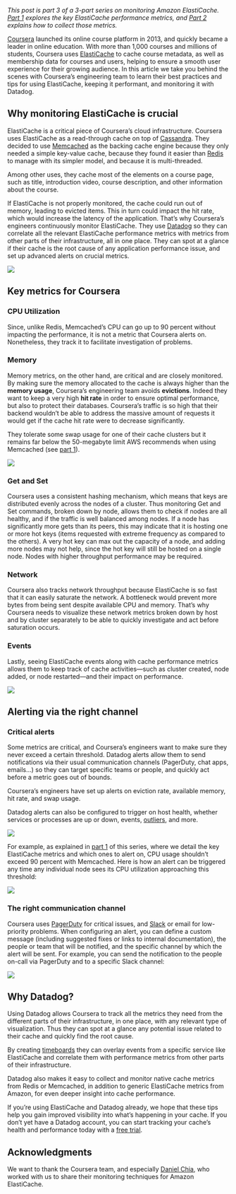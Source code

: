 *This post is part 3 of a 3-part series on monitoring Amazon ElastiCache.* [*Part 1*](https://www.datadoghq.com/blog/monitoring-elasticache-performance-metrics-with-redis-or-memcached) *explores the key ElastiCache performance metrics, and* [*Part 2*](https://www.datadoghq.com/blog/collecting-elasticache-metrics-its-redis-memcached-metrics) *explains how to collect those metrics.*

[Coursera](https://www.coursera.org/) launched its online course platform in 2013, and quickly became a leader in online education. With more than 1,000 courses and millions of students, Coursera uses [ElastiCache](https://aws.amazon.com/elasticache/) to cache course metadata, as well as membership data for courses and users, helping to ensure a smooth user experience for their growing audience. In this article we take you behind the scenes with Coursera’s engineering team to learn their best practices and tips for using ElastiCache, keeping it performant, and monitoring it with Datadog.

## Why monitoring ElastiCache is crucial

ElastiCache is a critical piece of Coursera’s cloud infrastructure. Coursera uses ElastiCache as a read-through cache on top of [Cassandra](https://www.datadoghq.com/blog/how-to-monitor-cassandra-performance-metrics/). They decided to use [Memcached](https://www.datadoghq.com/blog/speed-up-web-applications-memcached/) as the backing cache engine because they only needed a simple key-value cache, because they found it easier than [Redis](https://www.datadoghq.com/blog/how-to-monitor-redis-performance-metrics/) to manage with its simpler model, and because it is multi-threaded.

Among other uses, they cache most of the elements on a course page, such as title, introduction video, course description, and other information about the course.

If ElastiCache is not properly monitored, the cache could run out of memory, leading to evicted items. This in turn could impact the hit rate, which would increase the latency of the application. That’s why Coursera’s engineers continuously monitor ElastiCache. They use [Datadog](https://www.datadoghq.com/) so they can correlate all the relevant ElastiCache performance metrics with metrics from other parts of their infrastructure, all in one place. They can spot at a glance if their cache is the root cause of any application performance issue, and set up advanced alerts on crucial metrics.

[![](https://don08600y3gfm.cloudfront.net/ps3b/blog/images/2015-12-elasticache/screenboard.png)](https://don08600y3gfm.cloudfront.net/ps3b/blog/images/2015-12-elasticache/screenboard.png)

## Key metrics for Coursera

### CPU Utilization

Since, unlike Redis, Memcached’s CPU can go up to 90 percent without impacting the performance, it is not a metric that Coursera alerts on. Nonetheless, they track it to facilitate investigation of problems.

### Memory

Memory metrics, on the other hand, are critical and are closely monitored. By making sure the memory allocated to the cache is always higher than the **memory usage**, Coursera’s engineering team avoids **evictions**. Indeed they want to keep a very high **hit rate** in order to ensure optimal performance, but also to protect their databases. Coursera’s traffic is so high that their backend wouldn’t be able to address the massive amount of requests it would get if the cache hit rate were to decrease significantly.

They tolerate some swap usage for one of their cache clusters but it remains far below the 50-megabyte limit AWS recommends when using Memcached (see [part 1](https://www.datadoghq.com/blog/monitoring-elasticache-performance-metrics-with-redis-or-memcached)).

[![](https://don08600y3gfm.cloudfront.net/ps3b/blog/images/2015-12-elasticache/memory.png)](https://don08600y3gfm.cloudfront.net/ps3b/blog/images/2015-12-elasticache/memory.png)

### Get and Set

Coursera uses a consistent hashing mechanism, which means that keys are distributed evenly across the nodes of a cluster. Thus monitoring Get and Set commands, broken down by node, allows them to check if nodes are all healthy, and if the traffic is well balanced among nodes. If a node has significantly more gets than its peers, this may indicate that it is hosting one or more hot keys (items requested with extreme frequency as compared to the others). A very hot key can max out the capacity of a node, and adding more nodes may not help, since the hot key will still be hosted on a single node. Nodes with higher throughput performance may be required.

### Network

Coursera also tracks network throughput because ElastiCache is so fast that it can easily saturate the network. A bottleneck would prevent more bytes from being sent despite available CPU and memory. That’s why Coursera needs to visualize these network metrics broken down by host and by cluster separately to be able to quickly investigate and act before saturation occurs.

### Events

Lastly, seeing ElastiCache events along with cache performance metrics allows them to keep track of cache activities—such as cluster created, node added, or node restarted—and their impact on performance.

![](https://don08600y3gfm.cloudfront.net/ps3b/blog/images/2015-12-elasticache/events.png)

## Alerting via the right channel

### Critical alerts

Some metrics are critical, and Coursera’s engineers want to make sure they never exceed a certain threshold. Datadog alerts allow them to send notifications via their usual communication channels (PagerDuty, chat apps, emails…) so they can target specific teams or people, and quickly act before a metric goes out of bounds.

Coursera’s engineers have set up alerts on eviction rate, available memory, hit rate, and swap usage.

Datadog alerts can also be configured to trigger on host health, whether services or processes are up or down, events, [outliers](https://www.datadoghq.com/blog/introducing-outlier-detection-in-datadog/), and more.

[![](https://don08600y3gfm.cloudfront.net/ps3b/blog/images/2015-12-elasticache/monitor-type.png)](https://don08600y3gfm.cloudfront.net/ps3b/blog/images/2015-12-elasticache/monitor-type.png)

For example, as explained in [part 1](https://www.datadoghq.com/blog/monitoring-elasticache-performance-metrics-with-redis-or-memcached) of this series, where we detail the key ElastiCache metrics and which ones to alert on, CPU usage shouldn’t exceed 90 percent with Memcached. Here is how an alert can be triggered any time any individual node sees its CPU utilization approaching this threshold:

[![](https://don08600y3gfm.cloudfront.net/ps3b/blog/images/2015-12-elasticache/define-metric.png)](https://don08600y3gfm.cloudfront.net/ps3b/blog/images/2015-12-elasticache/define-metric.png)

### The right communication channel

Coursera uses [PagerDuty](https://www.datadoghq.com/blog/pagerduty/) for critical issues, and [Slack](https://www.datadoghq.com/blog/collaborate-share-track-performance-slack-datadog/) or email for low-priority problems. When configuring an alert, you can define a custom message (including suggested fixes or links to internal documentation), the people or team that will be notified, and the specific channel by which the alert will be sent. For example, you can send the notification to the people on-call via PagerDuty and to a specific Slack channel:

[![](https://don08600y3gfm.cloudfront.net/ps3b/blog/images/2015-12-elasticache/alert-msg.png)](https://don08600y3gfm.cloudfront.net/ps3b/blog/images/2015-12-elasticache/alert-msg.png)

## Why Datadog?

Using Datadog allows Coursera to track all the metrics they need from the different parts of their infrastructure, in one place, with any relevant type of visualization. Thus they can spot at a glance any potential issue related to their cache and quickly find the root cause.

By creating [timeboards](http://help.datadoghq.com/hc/en-us/articles/204580349-What-is-the-difference-between-a-ScreenBoard-and-a-TimeBoard-) they can overlay events from a specific service like ElastiCache and correlate them with performance metrics from other parts of their infrastructure.

Datadog also makes it easy to collect and monitor native cache metrics from Redis or Memcached, in addition to generic ElastiCache metrics from Amazon, for even deeper insight into cache performance.

If you’re using ElastiCache and Datadog already, we hope that these tips help you gain improved visibility into what’s happening in your cache. If you don’t yet have a Datadog account, you can start tracking your cache’s health and performance today with a [free trial](https://app.datadoghq.com/signup).

## Acknowledgments

We want to thank the Coursera team, and especially [Daniel Chia](https://twitter.com/DanielChiaJH), who worked with us to share their monitoring techniques for Amazon ElastiCache.
